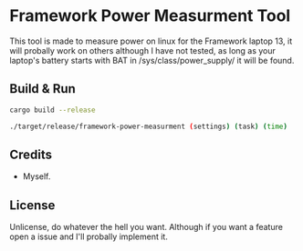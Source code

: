 # Framework Power Measurment Tool

This tool is made to measure power on linux for the Framework laptop 13, it will probally work on others although I have not tested, as long as your laptop's battery starts with BAT in /sys/class/power_supply/ it will be found.


## Build & Run
```bash
cargo build --release

./target/release/framework-power-measurment (settings) (task) (time)
```

## Credits
- Myself.

## License

Unlicense, do whatever the hell you want. Although if you want a feature open a issue and I'll probally implement it.
